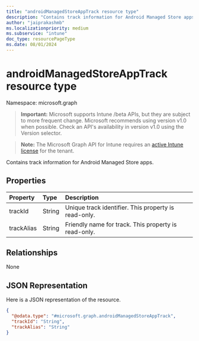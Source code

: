```yaml
---
title: "androidManagedStoreAppTrack resource type"
description: "Contains track information for Android Managed Store apps."
author: "jaiprakashmb"
ms.localizationpriority: medium
ms.subservice: "intune"
doc_type: resourcePageType
ms.date: 08/01/2024
---
```


# androidManagedStoreAppTrack resource type

Namespace: microsoft.graph

> **Important:** Microsoft supports Intune /beta APIs, but they are subject to more frequent change. Microsoft recommends using version v1.0 when possible. Check an API's availability in version v1.0 using the Version selector.

> **Note:** The Microsoft Graph API for Intune requires an [active Intune license](https://go.microsoft.com/fwlink/?linkid=839381) for the tenant.

Contains track information for Android Managed Store apps.

## Properties
|Property|Type|Description|
|:---|:---|:---|
|trackId|String|Unique track identifier. This property is read-only.|
|trackAlias|String|Friendly name for track. This property is read-only.|

## Relationships
None

## JSON Representation
Here is a JSON representation of the resource.
<!-- {
  "blockType": "resource",
  "@odata.type": "microsoft.graph.androidManagedStoreAppTrack"
}
-->
``` json
{
  "@odata.type": "#microsoft.graph.androidManagedStoreAppTrack",
  "trackId": "String",
  "trackAlias": "String"
}
```
